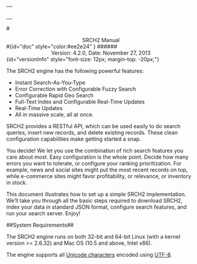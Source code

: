 <!-- Google Tag Manager -->
<noscript><iframe src="//www.googletagmanager.com/ns.html?id=GTM-MQK794"
height="0" width="0" style="display:none;visibility:hidden"></iframe></noscript>
<script>(function(w,d,s,l,i){w[l]=w[l]||[];w[l].push({'gtm.start':
new Date().getTime(),event:'gtm.js'});var f=d.getElementsByTagName(s)[0],
j=d.createElement(s),dl=l!='dataLayer'?'&l='+l:'';j.async=true;j.src=
'//www.googletagmanager.com/gtm.js?id='+i+dl;f.parentNode.insertBefore(j,f);
})(window,document,'script','dataLayer','GTM-MQK794');</script>
<!-- End Google Tag Manager -->
<div id="content" > </div> 

<td id="docBody" style="width:70%">
</br>

<div><table><tbody><tr><td>
<div><h3><a style="text-decoration: none;color:#ee2e24" href="#doc"></a></h3></div>

</td></tr></tbody></table></div>

#<center>SRCH2 Manual</center>#{id="doc" style="color:#ee2e24" }
######<center>Version: 4.2.0, Date: November 27, 2013</center>{id="versionInfo" style="font-size: 12px; margin-top: -20px;"}


The SRCH2 engine has the following powerful features:

 - <p style="display: inline">Instant Search-As-You-Type<span id="InstantTypeForward_main" style="display: inline; cursor: pointer; color:#3366FF;">

 - <p style="display: inline">Error Correction with Configurable Fuzzy Search<span id="fuzzySearch_main" style="display: inline; cursor: pointer; color:#3366FF;">

 - <p style="display: inline">Configurable Rapid Geo Search<span id="geoSearch_main" style="display: inline; cursor: pointer; color:#3366FF;">

 - <p style="display: inline">Full-Text Index and Configurable Real-Time Updates<span id="fullTextSearch_main" style="display: inline; cursor: pointer; color:#3366FF;">

 - <p style="display: inline">Real-Time Updates<span id="realTimeUpdates_main" style="display: inline; cursor: pointer; color:#3366FF;">

 - <p style="display: inline">All in massive scale, all at once.<span id="customRankings_main" style="display: inline; cursor: pointer; color:#3366FF;">

SRCH2 provides a RESTful API, which can be used easily to do search queries, insert new records, and delete existing records. These clean configuration capabilities make getting started a snap.

You decide! We let you use the combination of rich search features you care about most. Easy configuration is the whole point. Decide how many errors you want to tolerate, or configure your ranking prioritization. For example, news and social sites might put the most recent records on top, while e-commerce sites might favor profitability, or relevance, or inventory in stock.

 This document illustrates how to set up a simple SRCH2 implementation. We’ll take you through all the basic steps required to download SRCH2, index your data in standard JSON format, configure search features, and run your search server. Enjoy!
</br>

##System Requirements##

The SRCH2 engine runs on both 32-bit and 64-bit Linux (with a kernel version >= 2.6.32) and Mac OS (10.5 and above, Intel x86).

The engine supports all [Unicode characters](http://en.wikipedia.org/wiki/List_of_Unicode_characters) encoded using [UTF-8](http://en.wikipedia.org/wiki/UTF-8).

